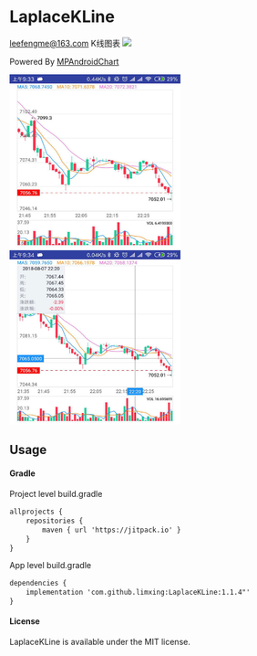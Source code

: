 # LaplaceKLine
leefengme@163.com
K线图表
[![](https://jitpack.io/v/limxing/LaplaceKLine.svg)](https://jitpack.io/#limxing/LaplaceKLine)

Powered By [MPAndroidChart](https://github.com/PhilJay/MPAndroidChart)

<img src="./WechatIMG16.jpg" width="300" height="305"/> &nbsp;<img src="./WechatIMG15.jpg" width="300" height="305"/>

## Usage
#### Gradle

Project level build.gradle
```
allprojects {
    repositories {
        maven { url 'https://jitpack.io' }
    }
}
```
App level build.gradle
```
dependencies {
    implementation 'com.github.limxing:LaplaceKLine:1.1.4"'
}
```

#### License
LaplaceKLine is available under the MIT license.